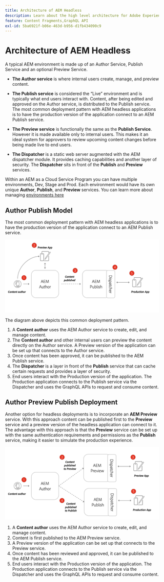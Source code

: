 ```yaml
---
title: Architecture of AEM Headless
description: Learn about the high level architecture for Adobe Experience Manager as it relates to a headless deployment. Understand the role of AEM Author, Preview, and Publish services and the recommended deployment pattern for headless applications.
feature: Content Fragments,GraphQL API
exl-id: 5ba6921f-b06e-463d-b956-d1fb434090c9
---
```

# Architecture of AEM Headless

A typical AEM environment is made up of an Author Service, Publish Service and an optional Preview Service.

* **The Author service** is where internal users create, manage, and preview content.

* **The Publish service** is considered the “Live” environment and is typically what end users interact with. Content, after being edited and approved on the Author service, is distributed to the Publish service. The most common deployment pattern with AEM headless applications is to have the production version of the application connect to an AEM Publish service.

* **The Preview service** is functionally the same as the **Publish Service**. However it is made available only to internal users. This makes it an ideal system for approvers to review upcoming content changes before being made live to end users.

* **The Dispatcher** is a static web server augmented with the AEM dispatcher module. It provides caching capabilities and another layer of security. The **Dispatcher** sits in front of the **Publish** and **Preview** services.

Within an AEM as a Cloud Service Program you can have multiple environments, Dev, Stage and Prod. Each environment would have its own unique **Author**, **Publish**, and **Preview** services. You can learn more about managing [environments here](/help/implementing/cloud-manager/manage-environments.md)

## Author Publish Model

The most common deployment pattern with AEM headless applications is to have the production version of the application connect to an AEM Publish service.

![Author Publish Architecture](assets/autho-publish-architecture-diagram.png)

The diagram above depicts this common deployment pattern.

1. A **Content author** uses the AEM Author service to create, edit, and manage content.
1. The **Content author** and other internal users can preview the content directly on the Author service. A Preview version of the application can be set up that connects to the Author service.
1. Once content has been approved, it can be published to the AEM Publish service.
1. The **Dispatcher** is a layer in front of the **Publish** service that can cache certain requests and provides a layer of security.
1. End users interact with the Production version of the application. The Production application connects to the Publish service via the Dispatcher and uses the GraphQL APIs to request and consume content.

## Author Preview Publish Deployment

Another option for headless deployments is to incorporate an **AEM Preview** service. With this approach content can be published first to the **Preview** service and a preview version of the headless application can connect to it. The advantage with this approach is that the **Preview** service can be set up with the same authentication requirements and permissions as the **Publish** service, making it easier to simulate the production experience.

![Author Preview and Publish architecture](assets/author-preview-publish-architecture-diagram.png)

1. A **Content author** uses the AEM Author service to create, edit, and manage content.
1. Content is first published to the AEM Preview service. 
1. A Preview version of the application can be set up that connects to the Preview service.
1. Once content has been reviewed and approved, it can be published to the AEM Publish service.
1. End users interact with the Production version of the application. The Production application connects to the Publish service via the Dispatcher and uses the GraphQL APIs to request and consume content.
